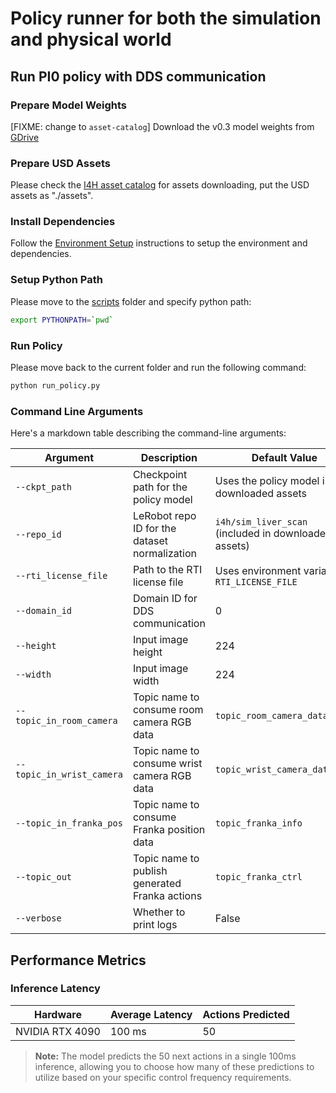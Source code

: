 # Policy runner for both the simulation and physical world

## Run PI0 policy with DDS communication

### Prepare Model Weights

[FIXME: change to `asset-catalog`] Download the v0.3 model weights from [GDrive](https://drive.google.com/drive/folders/1sL4GAETSMbxxcefsTsOkX7wXkTsbDqhW?usp=sharing)

### Prepare USD Assets

Please check the [I4H asset catalog](https://github.com/isaac-for-healthcare/i4h-asset-catalog) for assets downloading, put the USD assets as "./assets".

### Install Dependencies

Follow the [Environment Setup](../../README.md#environment-setup) instructions to setup the environment and dependencies.


### Setup Python Path

Please move to the [scripts](../) folder and specify python path:
```sh
export PYTHONPATH=`pwd`
```

### Run Policy

Please move back to the current folder and run the following command:

```sh
python run_policy.py
```

### Command Line Arguments

Here's a markdown table describing the command-line arguments:

| Argument | Description | Default Value |
|----------|-------------|---------------|
| `--ckpt_path` | Checkpoint path for the policy model | Uses the policy model in the downloaded assets |
| `--repo_id` | LeRobot repo ID for the dataset normalization | `i4h/sim_liver_scan` (included in downloaded assets) |
| `--rti_license_file` | Path to the RTI license file | Uses environment variable `RTI_LICENSE_FILE` |
| `--domain_id` | Domain ID for DDS communication | 0 |
| `--height` | Input image height | 224 |
| `--width` | Input image width | 224 |
| `--topic_in_room_camera` | Topic name to consume room camera RGB data | `topic_room_camera_data_rgb` |
| `--topic_in_wrist_camera` | Topic name to consume wrist camera RGB data | `topic_wrist_camera_data_rgb` |
| `--topic_in_franka_pos` | Topic name to consume Franka position data | `topic_franka_info` |
| `--topic_out` | Topic name to publish generated Franka actions | `topic_franka_ctrl` |
| `--verbose` | Whether to print logs | False |

## Performance Metrics

### Inference Latency

| Hardware | Average Latency | Actions Predicted |
|----------|----------------|-------------------|
| NVIDIA RTX 4090 | 100 ms | 50 |

> **Note:** The model predicts the 50 next actions in a single 100ms inference, allowing you to choose how many of these predictions to utilize based on your specific control frequency requirements.

